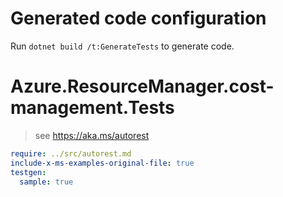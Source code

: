 # Generated code configuration

Run `dotnet build /t:GenerateTests` to generate code.

# Azure.ResourceManager.cost-management.Tests

> see https://aka.ms/autorest
``` yaml
require: ../src/autorest.md
include-x-ms-examples-original-file: true
testgen:
  sample: true
```